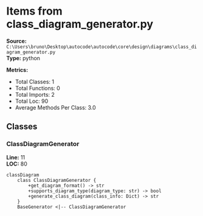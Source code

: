# Items from class_diagram_generator.py

**Source:** `C:\Users\bruno\Desktop\autocode\autocode\core\design\diagrams\class_diagram_generator.py`  
**Type:** python

**Metrics:**
- Total Classes: 1
- Total Functions: 0
- Total Imports: 2
- Total Loc: 90
- Average Methods Per Class: 3.0

## Classes

### ClassDiagramGenerator

**Line:** 11  
**LOC:** 80  

```mermaid
classDiagram
    class ClassDiagramGenerator {
        +get_diagram_format() -> str
        +supports_diagram_type(diagram_type: str) -> bool
        +generate_class_diagram(class_info: Dict) -> str
    }
    BaseGenerator <|-- ClassDiagramGenerator

```

